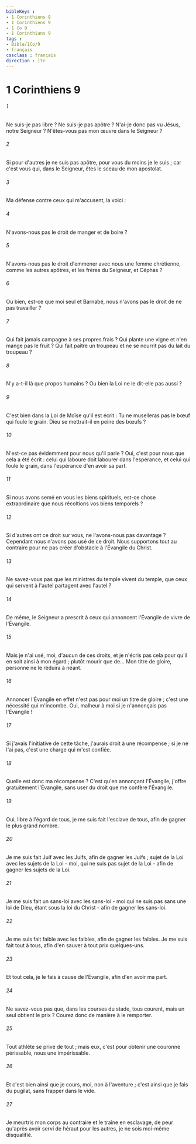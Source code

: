 ```yaml
---
bibleKeys : 
- 1 Corinthiens 9
- 1 Corinthiens 9
- 1 Co 9
- 1 Corinthians 9
tags : 
- Bible/1Co/9
- français
cssclass : français
direction : ltr
---
```


# 1 Corinthiens 9

###### 1
Ne suis-je pas libre ? Ne suis-je pas apôtre ? N'ai-je donc pas vu Jésus, notre Seigneur ? N'êtes-vous pas mon œuvre dans le Seigneur ? 
###### 2
Si pour d'autres je ne suis pas apôtre, pour vous du moins je le suis ; car c'est vous qui, dans le Seigneur, êtes le sceau de mon apostolat. 
###### 3
Ma défense contre ceux qui m'accusent, la voici : 
###### 4
N'avons-nous pas le droit de manger et de boire ? 
###### 5
N'avons-nous pas le droit d'emmener avec nous une femme chrétienne, comme les autres apôtres, et les frères du Seigneur, et Céphas ? 
###### 6
Ou bien, est-ce que moi seul et Barnabé, nous n'avons pas le droit de ne pas travailler ? 
###### 7
Qui fait jamais campagne à ses propres frais ? Qui plante une vigne et n'en mange pas le fruit ? Qui fait paître un troupeau et ne se nourrit pas du lait du troupeau ? 
###### 8
N'y a-t-il là que propos humains ? Ou bien la Loi ne le dit-elle pas aussi ? 
###### 9
C'est bien dans la Loi de Moïse qu'il est écrit : Tu ne muselleras pas le bœuf qui foule le grain. Dieu se mettrait-il en peine des bœufs ? 
###### 10
N'est-ce pas évidemment pour nous qu'il parle ? Oui, c'est pour nous que cela a été écrit : celui qui laboure doit labourer dans l'espérance, et celui qui foule le grain, dans l'espérance d'en avoir sa part. 
###### 11
Si nous avons semé en vous les biens spirituels, est-ce chose extraordinaire que nous récoltions vos biens temporels ? 
###### 12
Si d'autres ont ce droit sur vous, ne l'avons-nous pas davantage ? Cependant nous n'avons pas usé de ce droit. Nous supportons tout au contraire pour ne pas créer d'obstacle à l'Évangile du Christ. 
###### 13
Ne savez-vous pas que les ministres du temple vivent du temple, que ceux qui servent à l'autel partagent avec l'autel ? 
###### 14
De même, le Seigneur a prescrit à ceux qui annoncent l'Évangile de vivre de l'Évangile. 
###### 15
Mais je n'ai usé, moi, d'aucun de ces droits, et je n'écris pas cela pour qu'il en soit ainsi à mon égard ; plutôt mourir que de... Mon titre de gloire, personne ne le réduira à néant. 
###### 16
Annoncer l'Évangile en effet n'est pas pour moi un titre de gloire ; c'est une nécessité qui m'incombe. Oui, malheur à moi si je n'annonçais pas l'Évangile ! 
###### 17
Si j'avais l'initiative de cette tâche, j'aurais droit à une récompense ; si je ne l'ai pas, c'est une charge qui m'est confiée. 
###### 18
Quelle est donc ma récompense ? C'est qu'en annonçant l'Évangile, j'offre gratuitement l'Évangile, sans user du droit que me confère l'Évangile. 
###### 19
Oui, libre à l'égard de tous, je me suis fait l'esclave de tous, afin de gagner le plus grand nombre. 
###### 20
Je me suis fait Juif avec les Juifs, afin de gagner les Juifs ; sujet de la Loi avec les sujets de la Loi - moi, qui ne suis pas sujet de la Loi - afin de gagner les sujets de la Loi. 
###### 21
Je me suis fait un sans-loi avec les sans-loi - moi qui ne suis pas sans une loi de Dieu, étant sous la loi du Christ - afin de gagner les sans-loi. 
###### 22
Je me suis fait faible avec les faibles, afin de gagner les faibles. Je me suis fait tout à tous, afin d'en sauver à tout prix quelques-uns. 
###### 23
Et tout cela, je le fais à cause de l'Évangile, afin d'en avoir ma part. 
###### 24
Ne savez-vous pas que, dans les courses du stade, tous courent, mais un seul obtient le prix ? Courez donc de manière à le remporter. 
###### 25
Tout athlète se prive de tout ; mais eux, c'est pour obtenir une couronne périssable, nous une impérissable. 
###### 26
Et c'est bien ainsi que je cours, moi, non à l'aventure ; c'est ainsi que je fais du pugilat, sans frapper dans le vide. 
###### 27
Je meurtris mon corps au contraire et le traîne en esclavage, de peur qu'après avoir servi de héraut pour les autres, je ne sois moi-même disqualifié. 
